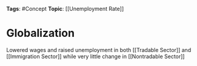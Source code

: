 
**Tags**: #Concept 
**Topic**: [[Unemployment Rate]]

# Globalization
Lowered wages and raised unemployment in both [[Tradable Sector]] and [[Immigration Sector]] while very little change in [[Nontradable Sector]]

